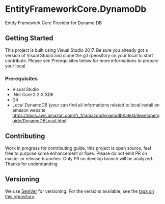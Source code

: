 # EntityFrameworkCore.DynamoDb
Entity Framework Core Provider for Dynamo DB

## Getting Started

This project is built using Visual Studio 2017. Be sure you already got a version of Visual Studio and clone the git rpeository on your local to start contribute.
Please see Prerequisites below for more informations to prepare your local.

### Prerequisites

- Visual Studio
- .Net Core 2.2.X SDK
- Git
- Local DynamoDB (your can find all informations related to local install on amazon website https://docs.aws.amazon.com/fr_fr/amazondynamodb/latest/developerguide/DynamoDBLocal.html

## Contributing

Work in progress for contributing guide, this project is open source, feel free to purpose some enhancement or fixes.
Please do not emit PR on master or release branches.
Only PR on develop branch will be analyzed.
Thanks for understanding

## Versioning

We use [SemVer](http://semver.org/) for versioning. For the versions available, see the [tags on this repository](https://github.com/your/project/tags). 
